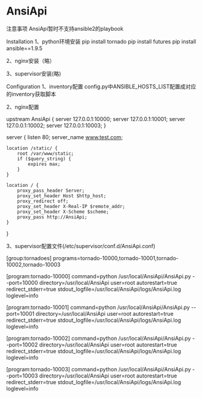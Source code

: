 # AnsiApi

注意事项
AnsiApi暂时不支持ansible2的playbook

Installation
1、python环境安装
pip install tornado
pip install futures
pip install ansible==1.9.5

2、nginx安装（略）

3、supervisor安装(略)

Configuration
1、inventory配置
config.py中ANSIBLE_HOSTS_LIST配置成对应的inventory获取脚本

2、nginx配置

upstream AnsiApi {
    server 127.0.0.1:10000;
    server 127.0.0.1:10001;
    server 127.0.0.1:10002;
    server 127.0.0.1:10003;
}

server {
    listen 80;
    server_name www.test.com;

    location /static/ {
        root /var/www/static;
        if ($query_string) {
            expires max;
        }
    }

    location / {
        proxy_pass_header Server;
        proxy_set_header Host $http_host;
        proxy_redirect off;
        proxy_set_header X-Real-IP $remote_addr;
        proxy_set_header X-Scheme $scheme;
        proxy_pass http://AnsiApi;
    }
}

3、supervisor配置文件(/etc/supervisor/conf.d/AnsiApi.conf)

[group:tornadoes]
programs=tornado-10000,tornado-10001,tornado-10002,tornado-10003

[program:tornado-10000]
command=python /usr/local/AnsiApi/AnsiApi.py --port=10000
directory=/usr/local/AnsiApi
user=root
autorestart=true
redirect_stderr=true
stdout_logfile=/usr/local/AnsiApi/logs/AnsiApi.log
loglevel=info

[program:tornado-10001]
command=python /usr/local/AnsiApi/AnsiApi.py --port=10001
directory=/usr/local/AnsiApi
user=root
autorestart=true
redirect_stderr=true
stdout_logfile=/usr/local/AnsiApi/logs/AnsiApi.log
loglevel=info

[program:tornado-10002]
command=python /usr/local/AnsiApi/AnsiApi.py --port=10002
directory=/usr/local/AnsiApi
user=root
autorestart=true
redirect_stderr=true
stdout_logfile=/usr/local/AnsiApi/logs/AnsiApi.log
loglevel=info

[program:tornado-10003]
command=python /usr/local/AnsiApi/AnsiApi.py --port=10003
directory=/usr/local/AnsiApi
user=root
autorestart=true
redirect_stderr=true
stdout_logfile=/usr/local/AnsiApi/logs/AnsiApi.log
loglevel=info
